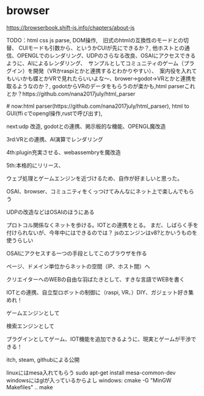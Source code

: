 # browser
https://browserbook.shift-js.info/chapters/about-js
<p>
  TODO：html css js parse, DOM操作,　旧式のhtmlの互換性のモードとの切替、 CUIモードも引数から、というかCUIが先にできるか？, 他ホストとの通信、OPENGLでのレンダリング、UDPのさらなる改良、OSAIにアクセスできるように、AIによるレンダリング、　サンプルとしてコミュニティのゲーム（プラグイン）を開発（VRかraspiとかと連携するとわかりやすい）、　案内役を入れてもいいかも蝶とかVRで見れたらいいよな～、brower->godot->VRとかと連携を取るようなのか？, godotからVRのデータをもらうのが楽かも,html parserこれとか？https://github.com/nana2017july/html_parser
<p>
# now:html parser(https://github.com/nana2017july/html_parser), html to GUI(ffi cでopengl操作,rustで呼び出す),
<p>
next:udp 改造, godotとの連携、掲示板的な機能、OPENGL魔改造
<p>
3rd:VRとの連携、AI演算でレンダリング
<p>
4th:plugin充実させる、webassembryを魔改造
<p>
5th:本格的にリリース、
<p>
ウェブ処理とゲームエンジンを近づけるため、自作が好ましいと思った。
<p>
OSAI、browser、コミュニティをくっつけてみんなにネット上で楽しんでもらう
<p>
UDPの改造などはOSAIのほうにある
<p>
プロトコル関係なくネットを歩ける。IOTとの連携をとる。
まだ、しばらく手を付けられないが、今年中にはできるのでは？
jsのエンジンはv8?とかいうものを使うらしい
<p>
OSAIにアクセスする一つの手段としてこのブラウザを作る
<p>
ページ、ドメイン単位からネットの空間（IP、ホスト間）へ
<p>
クリエイターへのWEBの自由な羽ばたきとして、すきな言語でWEBを書く
<p>
IOTとの連携、自立型ロボットの制御に（raspi, VR、）DIY、ガジェット好き集めれ！
<p>
ゲームエンジンとして
<p>
検索エンジンとして
<p>
プラグインとしてゲーム、IOT機能を追加できるように、現実とゲームが干渉できる！
<p>
itch, steam, githubによる公開

linuxにはmesa入れてもらう
sudo apt-get install mesa-common-dev
windowsにはglが入っているからよし
windows:
cmake -G "MinGW Makefiles" ..
make
